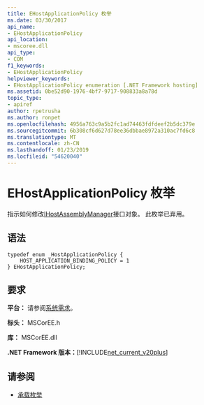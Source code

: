 ```yaml
---
title: EHostApplicationPolicy 枚举
ms.date: 03/30/2017
api_name:
- EHostApplicationPolicy
api_location:
- mscoree.dll
api_type:
- COM
f1_keywords:
- EHostApplicationPolicy
helpviewer_keywords:
- EHostApplicationPolicy enumeration [.NET Framework hosting]
ms.assetid: 0be52d90-1976-4bf7-9717-908833a8a78d
topic_type:
- apiref
author: rpetrusha
ms.author: ronpet
ms.openlocfilehash: 4956a763c9a5b2fc1ad74463fdfdeef2b5dc379e
ms.sourcegitcommit: 6b308cf6d627d78ee36dbbae8972a310ac7fd6c8
ms.translationtype: MT
ms.contentlocale: zh-CN
ms.lasthandoff: 01/23/2019
ms.locfileid: "54620040"
---
```

# <a name="ehostapplicationpolicy-enumeration"></a>EHostApplicationPolicy 枚举
指示如何修改[IHostAssemblyManager](../../../../docs/framework/unmanaged-api/hosting/ihostassemblymanager-interface.md)接口对象。 此枚举已弃用。  
  
## <a name="syntax"></a>语法  
  
```  
typedef enum _HostApplicationPolicy {  
    HOST_APPLICATION_BINDING_POLICY = 1  
} EHostApplicationPolicy;  
```  
  
## <a name="requirements"></a>要求  
 **平台：** 请参阅[系统需求](../../../../docs/framework/get-started/system-requirements.md)。  
  
 **标头：** MSCorEE.h  
  
 **库：** MSCorEE.dll  
  
 **.NET Framework 版本：**[!INCLUDE[net_current_v20plus](../../../../includes/net-current-v20plus-md.md)]  
  
## <a name="see-also"></a>请参阅
- [承载枚举](../../../../docs/framework/unmanaged-api/hosting/hosting-enumerations.md)
